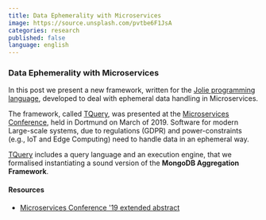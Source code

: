 ```yaml
---
title: Data Ephemerality with Microservices
image: https://source.unsplash.com/pvtbe6F1JsA
categories: research
published: false
language: english
---
```


### Data Ephemerality with Microservices

In this post we present a new framework, written for the [Jolie programming language](jolie-lang.org), developed to deal with ephemeral data handling in Microservices.

The framework, called [TQuery](github.com/jolie/tquery), was presented at the [Microservices Conference](https://www.conf-micro.services/), held in Dortmund on March of 2019.
Software for modern Large-scale systems, due to regulations (GDPR) and power-constraints (e.g., IoT and Edge Computing) need to handle data in an ephemeral way. 

[TQuery](github.com/jolie/tquery) includes a query language and an execution engine, that we formalised instantiating a sound version of the **MongoDB Aggregation Framework**.

<!-- In our presentation we illustrate the features of our framework through a non-trivial **eHealth** use case, which describes the handling of the data and the workflow of a diagnostic algorithm. -->

#### Resources
- [Microservices Conference '19 extended abstract](https://www.conf-micro.services/2019/papers/Microservices_2019_paper_31.pdf) 